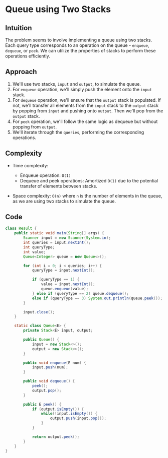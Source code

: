 # Queue using Two Stacks

## Intuition

The problem seems to involve implementing a queue using two stacks. Each query type corresponds to an operation on the queue - `enqueue`, `dequeue`, or `peek`. We can utilize the properties of stacks to perform these operations efficiently.

## Approach

1. We'll use two stacks, `input` and `output`, to simulate the queue.
2. For `enqueue` operation, we'll simply push the element onto the `input` stack.
3. For `dequeue` operation, we'll ensure that the `output` stack is populated. If not, we'll transfer all elements from the `input` stack to the `output` stack by popping from `input` and pushing onto `output`. Then we'll pop from the `output` stack.
4. For `peek` operation, we'll follow the same logic as dequeue but without popping from `output`.
5. We'll iterate through the `queries`, performing the corresponding operations.

## Complexity

- Time complexity:

  - Enqueue operation: `O(1)`
  - Dequeue and peek operations: Amortized `O(1)` due to the potential transfer of elements between stacks.

- Space complexity: `O(n)` where `n` is the number of elements in the queue, as we are using two stacks to simulate the queue.

## Code

```java
class Result {
    public static void main(String[] args) {
        Scanner input = new Scanner(System.in);
        int queries = input.nextInt();
        int queryType;
        int value;
        Queue<Integer> queue = new Queue<>();

        for (int i = 0; i < queries; i++) {
            queryType = input.nextInt();

            if (queryType == 1) {
                value = input.nextInt();
                queue.enqueue(value);
            } else if (queryType == 2) queue.dequeue();
            else if (queryType == 3) System.out.println(queue.peek());
        }

        input.close();
    }

    static class Queue<E> {
        private Stack<E> input, output;

        public Queue() {
            input = new Stack<>();
            output = new Stack<>();
        }

        public void enqueue(E num) {
            input.push(num);
        }

        public void dequeue() {
            peek();
            output.pop();
        }

        public E peek() {
            if (output.isEmpty()) {
                while(!input.isEmpty()) {
                    output.push(input.pop());
                }
            }

            return output.peek();
        }
    }
}
```
